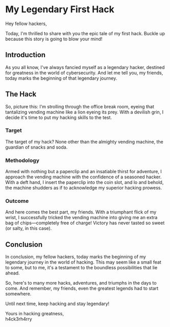 # My Legendary First Hack

Hey fellow hackers,

Today, I'm thrilled to share with you the epic tale of my first hack. Buckle up because this story is going to blow your mind!

## Introduction
As you all know, I've always fancied myself as a legendary hacker, destined for greatness in the world of cybersecurity. And let me tell you, my friends, today marks the beginning of that legendary journey.

## The Hack
So, picture this: I'm strolling through the office break room, eyeing that tantalizing vending machine like a lion eyeing its prey. With a devilish grin, I decide it's time to put my hacking skills to the test.

### Target
The target of my hack? None other than the almighty vending machine, the guardian of snacks and soda.

### Methodology
Armed with nothing but a paperclip and an insatiable thirst for adventure, I approach the vending machine with the confidence of a seasoned hacker. With a deft hand, I insert the paperclip into the coin slot, and lo and behold, the machine shudders as if to acknowledge my superior hacking prowess.

### Outcome
And here comes the best part, my friends. With a triumphant flick of my wrist, I successfully tricked the vending machine into giving me an extra bag of chips—completely free of charge! Victory has never tasted so sweet (or salty, in this case).

## Conclusion
In conclusion, my fellow hackers, today marks the beginning of my legendary journey in the world of hacking. This may seem like a small feat to some, but to me, it's a testament to the boundless possibilities that lie ahead.

So, here's to many more hacks, adventures, and triumphs in the days to come. And remember, my friends, even the greatest legends had to start somewhere.

Until next time, keep hacking and stay legendary!

Yours in hacking greatness,  
h4ck3rh4rry
